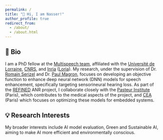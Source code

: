 ```yaml
---
permalink: /
title: "👋 Hi, I am Nasser!"
author_profile: true
redirect_from: 
  - /about/
  - /about.html
---
```


📝 Bio
---
I am a PhD fellow at the [Multispeech team](https://team.inria.fr/multispeech/), affiliated with the [Université de Lorraine](https://www.univ-lorraine.fr), [CNRS](https://www.centre-est.cnrs.fr/fr), and [Inria](https://www.inria.fr/fr/centre-inria-universite-lorraine) ([Loria](https://www.loria.fr/fr/)). My research, under the supervision of Dr. [Romain Serizel](https://scholar.google.com/citations?user=_PXk20cAAAAJ&hl=en) and Dr. [Paul Magron](https://scholar.google.co.uk/citations?user=67-Uh0cAAAAJ&hl=en), focuses on developing an objective function to enhance deep neural network (DNN) models for speech enhancement, specifically targeting sensorineural hearing loss. As part of the [REFINED](https://anr.fr/Projet-ANR-21-CE19-0043) ANR project, I collaborate closely with the [Pasteur Institute](https://www.institut-audition.fr/ceriah) (Paris), which contributes to the medical aspects of the project, and [CEA](https://www.cea.fr/paris-saclay/Pages/Accueil.aspx) (Paris) which focuses on optimizing these models for embedded systems. 

💡 Research Interests
---
My broader interests include AI model evaluation, Green and Sustainable AI, aiming to make AI more efficient and environmentally conscious.